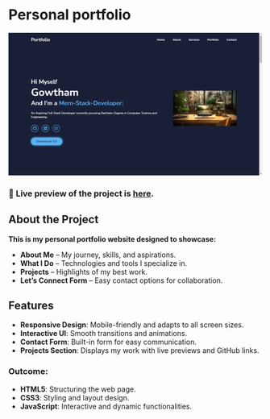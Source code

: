 # Personal portfolio
![Preview](readme.png)
### 🔗 **Live preview** of the project is [here](https://gowtham6477.github.io/Personal_portfolio/).

## About the Project
**This is my personal portfolio website designed to showcase:**

- **About Me** – My journey, skills, and aspirations.  
- **What I Do** – Technologies and tools I specialize in.
- **Projects** – Highlights of my best work.
- **Let’s Connect Form** – Easy contact options for collaboration.
## Features

- **Responsive Design**: Mobile-friendly and adapts to all screen sizes.
- **Interactive UI**: Smooth transitions and animations.
- **Contact Form**: Built-in form for easy communication.
- **Projects Section**: Displays my work with live previews and GitHub links.

### **Outcome:**
- **HTML5**: Structuring the web page.
- **CSS3**: Styling and layout design.
- **JavaScript**: Interactive and dynamic functionalities.
